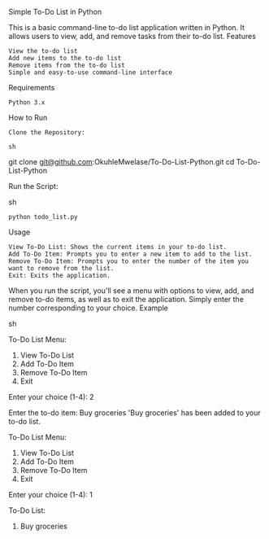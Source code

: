 Simple To-Do List in Python

This is a basic command-line to-do list application written in Python. It allows users to view, add, and remove tasks from their to-do list.
Features

    View the to-do list
    Add new items to the to-do list
    Remove items from the to-do list
    Simple and easy-to-use command-line interface

Requirements

    Python 3.x

How to Run

    Clone the Repository:

    sh

git clone git@github.com:OkuhleMwelase/To-Do-List-Python.git
cd To-Do-List-Python

Run the Script:

sh

    python todo_list.py

Usage

    View To-Do List: Shows the current items in your to-do list.
    Add To-Do Item: Prompts you to enter a new item to add to the list.
    Remove To-Do Item: Prompts you to enter the number of the item you want to remove from the list.
    Exit: Exits the application.

When you run the script, you'll see a menu with options to view, add, and remove to-do items, as well as to exit the application. Simply enter the number corresponding to your choice.
Example

sh

To-Do List Menu:
1. View To-Do List
2. Add To-Do Item
3. Remove To-Do Item
4. Exit

Enter your choice (1-4): 2

Enter the to-do item: Buy groceries
'Buy groceries' has been added to your to-do list.

To-Do List Menu:
1. View To-Do List
2. Add To-Do Item
3. Remove To-Do Item
4. Exit

Enter your choice (1-4): 1

To-Do List:
1. Buy groceries
